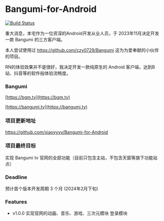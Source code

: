 # Bangumi-for-Android

[![Build Status](https://github.com/xiaoyvyv/Bangumi-for-Android/workflows/Android%20CI/badge.svg)](https://github.com/xiaoyvyv/Bangumi-for-Android/actions)

重大消息，本宅作为一位资深的Android开发从业人员，于 2023年11月决定开发一款 Bangumi 的三方客户端。

本人尝试使用过 https://github.com/czy0729/Bangumi 这为为爱奉献的小伙伴的项目。

RN的体验效果并不是很好，我决定开发一款纯原生的 Android 客户端，达到B站、抖音等的软件般体验流畅度。

### Bangumi
[https://bgm.tv](https://bgm.tv)

[https://bangumi.tv](https://bangumi.tv)

### 项目更新地址
https://github.com/xiaoyvyv/Bangumi-for-Android

### 项目最终目标
实现 Bangumi tv 官网的全部功能（目前只包含主站，不包含天窗等旗下功能站点）

### Deadline
预计首个版本开发周期 3 个月 (2024年2月下旬)

### Features

- v1.0.0
  实现官网的动画、音乐、游戏、三次元模块
  登录模块
